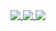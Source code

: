 <a href="#">
  <img align="top" src="https://github-readme-stats.vercel.app/api?username=helly0d&count_private=true&show_icons=true&theme=merko&bg_color=0d1117&title_color=008f11&disable_animations=true&include_all_commits=true&custom_title=Github%20Stats&hide_border=true" />
  <img align="top" src="https://github-readme-stats.vercel.app/api/top-langs/?username=helly0d&langs_count=8&theme=merko&bg_color=0d1117&title_color=008f11&count_private=true&hide_border=true&height=500px" />
  <img align="top" src="https://github-readme-stats.vercel.app/api/wakatime?username=helly0d&theme=merko&bg_color=0d1117&title_color=008f11&layout=default&hide=Other&custom_title=Weekly%20Stats&hide_border=true" />
</a>
